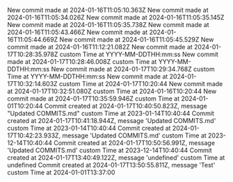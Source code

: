 New commit made at 2024-01-16T11:05:10.363Z
New commit made at 2024-01-16T11:05:34.026Z
New commit made at 2024-01-16T11:05:35.145Z
New commit made at 2024-01-16T11:05:35.738Z
New commit made at 2024-01-16T11:05:43.466Z
New commit made at 2024-01-16T11:05:44.669Z
New commit made at 2024-01-16T11:05:45.529Z
New commit made at 2024-01-16T11:12:21.082Z
New commit made at 2024-01-17T10:28:35.978Z custom Time at YYYY-MM-DDTHH:mm:ss
New commit made at 2024-01-17T10:28:46.008Z custom Time at YYYY-MM-DDTHH:mm:ss
New commit made at 2024-01-17T10:29:34.768Z custom Time at YYYY-MM-DDTHH:mm:ss
New commit made at 2024-01-17T10:32:14.603Z custom Time at 2024-01-17T10:20:44
New commit made at 2024-01-17T10:32:51.080Z custom Time at 2024-01-16T10:20:44
New commit made at 2024-01-17T10:35:59.946Z custom Time at 2024-01-01T10:20:44
Commit created at 2024-01-17T10:40:50.823Z, message "Updated COMMITS.md" custom Time at 2023-01-14T10:40:44
Commit created at 2024-01-17T10:41:18.944Z, message 'Updated COMMITS.md' custom Time at 2023-01-14T10:40:44
Commit created at 2024-01-17T10:42:23.933Z, message 'Updated COMMITS.md' custom Time at 2023-12-14T10:40:44
Commit created at 2024-01-17T10:50:56.991Z, message 'Updated COMMITS.md' custom Time at 2023-12-14T10:40:44
Commit created at 2024-01-17T13:40:49.122Z, message 'undefined' custom Time at undefined
Commit created at 2024-01-17T13:50:55.811Z, message 'Test' custom Time at 2024-01-01T13:37:00
